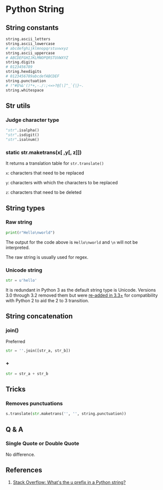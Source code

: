 # Python String

## String constants

```python
string.ascii_letters
string.ascii_lowercase
# abcdefghijklmnopqrstuvwxyz
string.ascii_uppercase
# ABCDEFGHIJKLMNOPQRSTUVWXYZ
string.digits
# 0123456789
string.hexdigits
# 0123456789abcdefABCDEF
string.punctuation
# !"#$%&'()*+,-./:;<=>?@[\]^_`{|}~.
string.whitespace
```

## Str utils

### Judge character type

```python
"str".isalpha()
"str".isdigit()
"str".isalnum()
```

### static str.maketrans(x\[ ,y\[, z]])

It returns a translation table for `str.translate()`

`x`: characters that need to be replaced

`y`: characters with which the characters to be replaced

`z`: characters that need to be deleted

## String types

### Raw string

```python
print(r"Hello\nworld")
```

The output for the code above is `Hello\nworld` and `\n` will not be interpreted.

The raw string is usually used for regex.

### Unicode string

```python
str = u'hello'
```

It is redundant in Python 3 as the default string type is Unicode. Versions 3.0 through 3.2 removed them but were [re-added in 3.3+](https://www.python.org/dev/peps/pep-0414/) for compatibility with Python 2 to aid the 2 to 3 transition.

## String concatenation

### join()

Preferred

```python
str = ''.join([str_a, str_b])
```

### +

```python
str = str_a + str_b
```

## Tricks

### Removes punctuations

```python
s.translate(str.maketrans('', '', string.punctuation))
```

## Q & A

### Single Quote or Double Quote

No difference.

## References

1. [Stack Overflow: What's the u prefix in a Python string?](https://stackoverflow.com/questions/2464959/whats-the-u-prefix-in-a-python-string)
